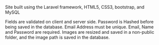 Site built using the Laravel framework, HTML5, CSS3, bootstrap, and MySQL

Fields are validated on client and server side. Password is Hashed before being saved in the database. Email Address must be unique. Email, Name and Password are required. Images are resized and saved in a non-public folder, and the image path is saved in the database.
